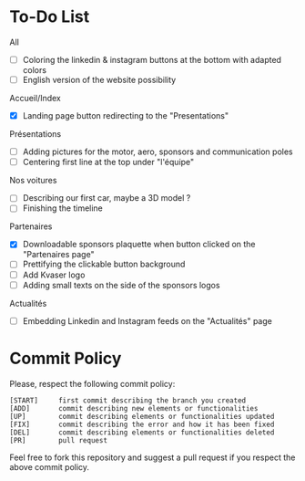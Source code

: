 # To-Do List
All
- [ ] Coloring the linkedin & instagram buttons at the bottom with adapted colors
- [ ] English version of the website possibility
      
Accueil/Index
- [X] Landing page button redirecting to the "Presentations"
      
Présentations
- [ ] Adding pictures for the motor, aero, sponsors and communication poles
- [ ] Centering first line at the top under "l'équipe"

Nos voitures
- [ ] Describing our first car, maybe a 3D model ?
- [ ] Finishing the timeline

Partenaires
- [X] Downloadable sponsors plaquette when button clicked on the "Partenaires page"
- [ ] Prettifying the clickable button background
- [ ] Add Kvaser logo
- [ ] Adding small texts on the side of the sponsors logos

Actualités
- [ ] Embedding Linkedin and Instagram feeds on the "Actualités" page

# Commit Policy
Please, respect the following commit policy:
```
[START]     first commit describing the branch you created
[ADD]       commit describing new elements or functionalities
[UP]        commit describing elements or functionalities updated
[FIX]       commit describing the error and how it has been fixed
[DEL]       commit describing elements or functionalities deleted
[PR]        pull request
```

Feel free to fork this repository and suggest a pull request if you respect the above commit policy.
